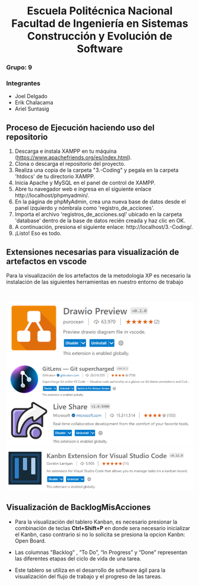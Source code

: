 <h1 align="center">
    Escuela Politécnica Nacional<br>
    Facultad de Ingeniería en Sistemas<br>
    Construcción y Evolución de Software<br>
    
</h1>

### Grupo: 9

### Integrantes
- Joel Delgado
- Erik Chalacama
- Ariel Suntasig
  
## Proceso de Ejecución haciendo uso del repositorio

1. Descarga e instala XAMPP en tu máquina (https://www.apachefriends.org/es/index.html).
2. Clona o descarga el repositorio del proyecto.
3. Realiza una copia de la carpeta "3.-Coding" y pegala en la carpeta 'htdocs' de tu directorio XAMPP. 
4. Inicia Apache y MySQL en el panel de control de XAMPP.
5. Abre tu navegador web e ingresa en el siguiente enlace http://localhost/phpmyadmin/.
6. En la página de phpMyAdmin, crea una nueva base de datos desde el panel izquierdo y nómbrala como 'registro_de_acciones'.
7. Importa el archivo 'registros_de_acciones.sql' ubicado en la carpeta 'database' dentro de la base de datos recién creada y haz clic en OK. 
8. A continuación, presiona el siguiente enlace: http://localhost/3.-Coding/.
9. ¡Listo! Eso es todo.

## Extensiones necesarias para visualización de artefactos en vscode

Para la visualización de los artefactos de la metodologia XP es necesario la instalación de las siguientes herramientas en nuestro entorno de trabajo

<br>

![Draw Preview](/2.-Desing/assets/Drawio%20Preview.png)
![GitLens](/2.-Desing/assets/GitLens.png)
![LiveShare](/2.-Desing/assets/LiveShare.png)
![Kanbn](/2.-Desing/assets/Kanbn.png)

## Visualización de BacklogMisAcciones

- Para la visualización del tablero Kanban, es necesario presionar la combinación de teclas **Ctrl+Shift+P** en donde sera necesario inicializar el Kanbn, caso contrario si no lo solicita se presiona la opcion Kanbn: Open Board. 

- Las columnas "Backlog" , “To Do”, “In Progress” y “Done” representan las diferentes etapas del ciclo de vida de una tarea.

-  Este tablero se utiliza en el desarrollo de software ágil para la visualización del flujo de trabajo y el progreso de las tareas.

